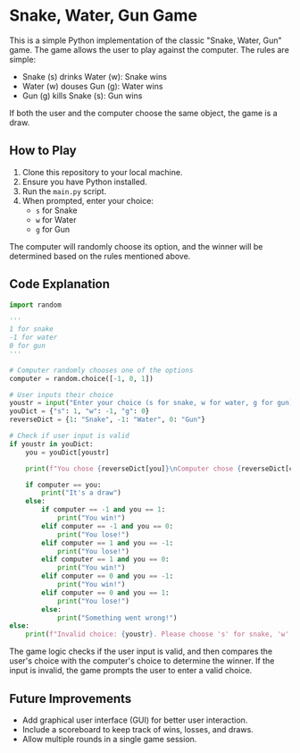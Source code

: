 # Snake, Water, Gun Game

This is a simple Python implementation of the classic "Snake, Water, Gun" game. The game allows the user to play against the computer. The rules are simple:

- Snake (s) drinks Water (w): Snake wins
- Water (w) douses Gun (g): Water wins
- Gun (g) kills Snake (s): Gun wins

If both the user and the computer choose the same object, the game is a draw.

## How to Play

1. Clone this repository to your local machine.
2. Ensure you have Python installed.
3. Run the `main.py` script.
4. When prompted, enter your choice:
   - `s` for Snake
   - `w` for Water
   - `g` for Gun

The computer will randomly choose its option, and the winner will be determined based on the rules mentioned above.

## Code Explanation

```python
import random

'''
1 for snake
-1 for water 
0 for gun
'''

# Computer randomly chooses one of the options
computer = random.choice([-1, 0, 1])

# User inputs their choice
youstr = input("Enter your choice (s for snake, w for water, g for gun): ")
youDict = {"s": 1, "w": -1, "g": 0}
reverseDict = {1: "Snake", -1: "Water", 0: "Gun"}

# Check if user input is valid
if youstr in youDict:
    you = youDict[youstr]

    print(f"You chose {reverseDict[you]}\nComputer chose {reverseDict[computer]}")

    if computer == you:
        print("It's a draw")
    else:
        if computer == -1 and you == 1:
            print("You win!")
        elif computer == -1 and you == 0:
            print("You lose!")
        elif computer == 1 and you == -1:
            print("You lose!")
        elif computer == 1 and you == 0:
            print("You win!")
        elif computer == 0 and you == -1:
            print("You win!")
        elif computer == 0 and you == 1:
            print("You lose!")
        else:
            print("Something went wrong!")
else:
    print(f"Invalid choice: {youstr}. Please choose 's' for snake, 'w' for water, or 'g' for gun.")
```

The game logic checks if the user input is valid, and then compares the user's choice with the computer's choice to determine the winner. If the input is invalid, the game prompts the user to enter a valid choice.

## Future Improvements

- Add graphical user interface (GUI) for better user interaction.
- Include a scoreboard to keep track of wins, losses, and draws.
- Allow multiple rounds in a single game session.
